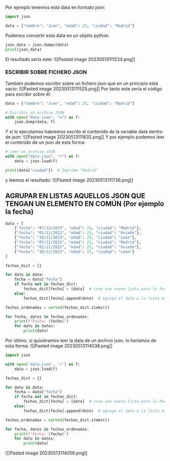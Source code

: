 Por ejemplo tenemos esta data en formato json:
```python
import json

data = {"nombre": "Juan", "edad": 25, "ciudad": "Madrid"}
```
Podemos convertir esta data en un objeto python:
```python
json_data = json.dumps(data)
print(json_data)
```
El resultado sería este:
![[Pasted image 20230513111234.png]]
### ESCRIBIR SOBRE FICHERO JSON
También podemos escribir sobre un fichero json que en un principio está vacío:
![[Pasted image 20230513111525.png]]
Por tanto este sería el código para escribir sobre él:
```python
data = {"nombre": "Juan", "edad": 25, "ciudad": "Madrid"}

# Escribir un archivo JSON
with open("data.json", "w") as f:
    json.dump(data, f)
```
Y si lo ejecutamos habremos escrito el contenido de la variable data dentro de json:
![[Pasted image 20230513111632.png]]
Y por ejemplo podemos leer el contenido de un json de esta forma:
```python
# Leer un archivo JSON
with open("data.json", "r") as f:
    data = json.load(f)

print(data["ciudad"])  # Imprime "Madrid"
```
y leemos el resultado:
![[Pasted image 20230513111736.png]]
## AGRUPAR EN LISTAS AQUELLOS JSON QUE TENGAN UN ELEMENTO EN COMÚN (Por ejemplo la fecha)
```python
data = [
    {"fecha": "07/12/2023", "edad": 25, "ciudad": "Madrid"},
    {"fecha": "01/11/2022", "edad": 25, "ciudad": "Oviedo"},
    {"fecha": "10/11/2023", "edad": 25, "ciudad": "León"},
    {"fecha": "07/12/2023", "edad": 25, "ciudad": "Madrid"},
    {"fecha": "01/11/2022", "edad": 25, "ciudad": "Oviedo"},
    {"fecha": "10/11/2023", "edad": 25, "ciudad": "León"}
]

fechas_dict = {}

for dato in data:
    fecha = dato["fecha"]
    if fecha not in fechas_dict:
        fechas_dict[fecha] = [dato]  # crea una nueva lista para la fecha
    else:
        fechas_dict[fecha].append(dato)  # agrega el dato a la lista existente

fechas_ordenadas = sorted(fechas_dict.items())

for fecha, datos in fechas_ordenadas:
    print(f"Fecha: {fecha}")
    for dato in datos:
        print(dato)
```
Por último, si quisiéramos leer la data de un archivo json, lo haríamos de esta forma:
![[Pasted image 20230513114038.png]]
```python
import json

with open('data.json', 'r') as f:
    data = json.load(f)

fechas_dict = {}

for dato in data:
    fecha = dato["fecha"]
    if fecha not in fechas_dict:
        fechas_dict[fecha] = [dato]  # crea una nueva lista para la fecha
    else:
        fechas_dict[fecha].append(dato)  # agrega el dato a la lista existente

fechas_ordenadas = sorted(fechas_dict.items())

for fecha, datos in fechas_ordenadas:
    print(f"Fecha: {fecha}")
    for dato in datos:
        print(dato)
```
![[Pasted image 20230513114056.png]]
